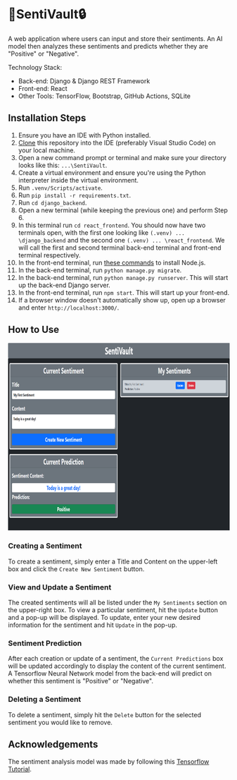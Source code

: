 # 🤖SentiVault🔒

A web application where users can input and store their sentiments. An AI model then analyzes these sentiments and predicts whether they are "Positive" or "Negative".

Technology Stack:
- Back-end: Django & Django REST Framework
- Front-end: React
- Other Tools: TensorFlow, Bootstrap, GitHub Actions, SQLite

## Installation Steps

1. Ensure you have an IDE with Python installed.
2. [Clone](https://docs.github.com/en/repositories/creating-and-managing-repositories/cloning-a-repository) this repository into the IDE (preferably Visual Studio Code) on your local machine.
3. Open a new command prompt or terminal and make sure your directory looks like this: `...\SentiVault`.
4. Create a virtual environment and ensure you're using the Python interpreter inside the virtual environment.
5. Run `.venv/Scripts/activate`.
6. Run `pip install -r requirements.txt`.
7. Run `cd django_backend`.
8. Open a new terminal (while keeping the previous one) and perform Step 6.
9. In this terminal run `cd react_frontend`. You should now have two terminals open, with the first one looking like `(.venv) ... \django_backend` and the second one `(.venv) ... \react_frontend`. We will call the first and second terminal back-end terminal and front-end terminal respectively.
10. In the front-end terminal, run [these commands](https://nodejs.org/en/download/package-manager) to install Node.js.
11. In the back-end terminal, run `python manage.py migrate`.
12. In the back-end terminal, run `python manage.py runserver`. This will start up the back-end Django server.
13. In the front-end terminal, run `npm start`. This will start up your front-end.
14. If a browser window doesn't automatically show up, open up a browser and enter `http://localhost:3000/`.


## How to Use

<img src="POCs/front_page.png" height="425" width="850"/>

### Creating a Sentiment

To create a sentiment, simply enter a Title and Content on the upper-left box and click the `Create New Sentiment` button.

### View and Update a Sentiment

The created sentiments will all be listed under the `My Sentiments` section on the upper-right box. To view a particular sentiment, hit the `Update` button and a pop-up will be displayed. To update, enter your new desired information for the sentiment and hit `Update` in the pop-up.

### Sentiment Prediction

After each creation or update of a sentiment, the `Current Predictions` box will be updated accordingly to display the content of the current sentiment. A Tensorflow Neural Network model from the back-end will predict on whether this sentiment is "Positive" or "Negative".

### Deleting a Sentiment

To delete a sentiment, simply hit the `Delete` button for the selected sentiment you would like to remove.

## Acknowledgements

The sentiment analysis model was made by following this [Tensorflow Tutorial](https://www.tensorflow.org/tutorials/keras/text_classification).